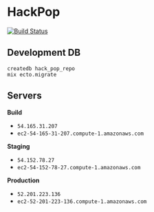 # HackPop

[![Build Status](https://travis-ci.org/jameskerr/hack_pop.svg?branch=master)](https://travis-ci.org/jameskerr/hack_pop)

## Development DB

```
createdb hack_pop_repo
mix ecto.migrate
```

## Servers

**Build**

* `54.165.31.207`
* `ec2-54-165-31-207.compute-1.amazonaws.com`

**Staging**

* `54.152.78.27`
* `ec2-54-152-78-27.compute-1.amazonaws.com`

**Production**

* `52.201.223.136`
* `ec2-52-201-223-136.compute-1.amazonaws.com`

